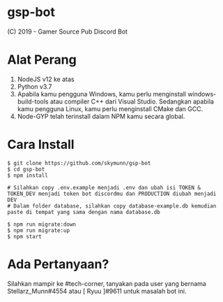 # gsp-bot
(C) 2019 - Gamer Source Pub Discord Bot

# Alat Perang
1. NodeJS v12 ke atas
2. Python v3.7
3. Apabila kamu pengguna Windows, kamu perlu menginstall windows-build-tools atau compiler C++ dari Visual Studio. Sedangkan apabila kamu pengguna Linux, kamu perlu menginstall CMake dan GCC.
4. Node-GYP telah terinstall dalam NPM kamu secara global.

# Cara Install
```
$ git clone https://github.com/skymunn/gsp-bot
$ cd gsp-bot
$ npm install

# Silahkan copy .env.example menjadi .env dan ubah isi TOKEN & TOKEN_DEV menjadi token bot discordmu dan PRODUCTION diubah menjadi DEV
# Dalam folder database, silahkan copy database-example.db kemudian paste di tempat yang sama dengan nama database.db

$ npm run migrate:down
$ npm run migrate:up
$ npm start
```

# Ada Pertanyaan?
Silahkan mampir ke #tech-corner, tanyakan pada user yang bernama Stellarz_Munn#4554 atau [ Ryuu ]#9611 untuk masalah bot ini.
